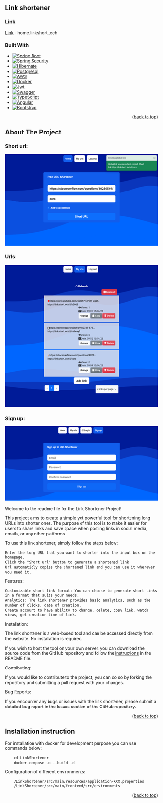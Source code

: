 <a name="readme-top"></a>

## Link shortener

### Link
[Link](home.linkshort.tech) - home.linkshort.tech

### Built With

* [![Spring Boot][Spring-boot.io]][SpringBoot-url]
* [![Spring Security][Spring-security.io]][SpringSecurity-url]
* [![Hibernate][Hibernate.org]][Hibernate-url]
* [![Postgresql][Postgresql.org]][Postgresql-url]
* [![AWS][Aws.com]][Aws-url]
* [![Docker][Docker.com]][Docker-url]
* [![Jwt][Jwt.io]][Jwt-url]
* [![Swagger][Swagger.io]][Swagger-url]
* [![TypeScript][TypeScript.org]][TypeScript-url]
* [![Angular][Angular.io]][Angular-url]
* [![Bootstrap][Bootstrap.com]][Bootstrap-url]

<p align="right">(<a href="#readme-top">back to top</a>)</p>

## About The Project

### Short url:
[![Link shortener Screen Shot][shortener-screenshot]](https://home.linkshort.tech)
### Urls:
[![Link shortener Screen Shot][myurls-screenshot]](https://home.linkshort.tech)
### Sign up:
[![Link shortener Screen Shot][signup-screenshot]](https://home.linkshort.tech)

Welcome to the readme file for the Link Shortener Project!

This project aims to create a simple yet powerful tool for shortening long URLs into shorter ones. The purpose of this tool is to make it easier for users to share links and save space when posting links in social media, emails, or any other platforms.

To use this link shortener, simply follow the steps below:

    Enter the long URL that you want to shorten into the input box on the homepage.
    Click the "Short url" button to generate a shortened link.
    Url automaticly copies the shortened link and you can use it wherever you need it.

Features:

    Customizable short link format: You can choose to generate short links in a format that suits your needs.
    Analytics: The link shortener provides basic analytics, such as the number of clicks, date of creation.
    Create account to have ability to change, delete, copy link, watch views, get creation time of link.
    
Installation:

The link shortener is a web-based tool and can be accessed directly from the website. No installation is required.

If you wish to host the tool on your own server, you can download the source code from the GitHub repository and follow the <a href="#installation">instructions</a> in the README file.

Contributing:

If you would like to contribute to the project, you can do so by forking the repository and submitting a pull request with your changes.

Bug Reports:

If you encounter any bugs or issues with the link shortener, please submit a detailed bug report in the Issues section of the GitHub repository.


<p align="right">(<a href="#readme-top">back to top</a>)</p>


<a name="installation"></a>
## Installation instruction

For installation with docker for development purpose you can use commands below:

```
    cd LinkShortener
    docker-compose up --build -d
```

Configuration of different environments: 
```
    /LinkShortener/src/main/resources/application-XXX.properties
    /LinkShortener/src/main/frontend/src/environments
```



<p align="right">(<a href="#readme-top">back to top</a>)</p>

<!-- MARKDOWN LINKS & IMAGES -->

[signup-screenshot]: src/main/frontend/src/images/screenshot-signup.png
[myurls-screenshot]: src/main/frontend/src/images/screenshot-urls.png
[shortener-screenshot]: src/main/frontend/src/images/screenshot-shortener.png
[Spring-boot.io]: https://img.shields.io/badge/Spring%20Boot-6DB33F?style=for-the-badge&logo=springboot&logoColor=white
[SpringBoot-url]: https://spring.io/projects/spring-boot
[Spring-security.io]: https://img.shields.io/badge/Spring%20Security-6DB33F?style=for-the-badge&logo=springsecurity&logoColor=white
[SpringSecurity-url]: https://spring.io/projects/spring-security
[Hibernate.org]: https://img.shields.io/badge/Hibernate-59666C?style=for-the-badge&logo=hibernate&logoColor=white
[Hibernate-url]: https://hibernate.org
[Postgresql.org]: https://img.shields.io/badge/Postgresql-4169E1?style=for-the-badge&logo=postgresql&logoColor=white
[Postgresql-url]: https://postgresql.org
[Jwt.io]: https://img.shields.io/badge/Json%20Web%20Tokens-000000?style=for-the-badge&logo=jsonwebtokens&logoColor=white
[Jwt-url]: https://jwt.io
[Docker.com]: https://img.shields.io/badge/Docker-2496ED?style=for-the-badge&logo=docker&logoColor=white
[Docker-url]: https://www.docker.com/
[Aws.com]: https://img.shields.io/badge/Aws-232F3E?style=for-the-badge&logo=amazonaws&logoColor=white
[Aws-url]: https://aws.amazon.com
[Swagger.io]: https://img.shields.io/badge/Swagger-85EA2D?style=for-the-badge&logo=swagger&logoColor=white
[Swagger-url]: https://swagger.io
[TypeScript.org]: https://img.shields.io/badge/TypeScript-3178C6?style=for-the-badge&logo=typescript&logoColor=white
[TypeScript-url]: https://www.typescriptlang.org/
[Angular.io]: https://img.shields.io/badge/Angular-DD0031?style=for-the-badge&logo=angular&logoColor=white
[Angular-url]: https://angular.io/
[Bootstrap.com]: https://img.shields.io/badge/Bootstrap-563D7C?style=for-the-badge&logo=bootstrap&logoColor=white
[Bootstrap-url]: https://getbootstrap.com
